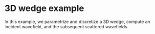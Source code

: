 # 3D wedge example

In this example, we parametrize and discretize a 3D wedge, compute an
incident wavefield, and the subsequent scattered wavefields.
